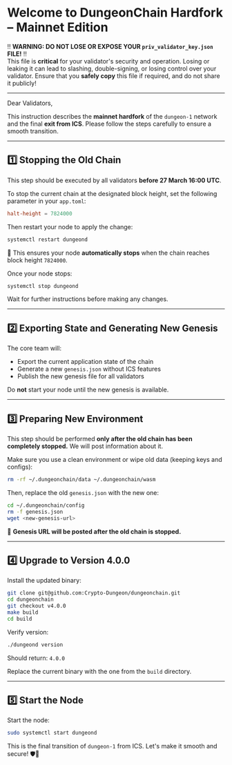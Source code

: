 # **Welcome to DungeonChain Hardfork – Mainnet Edition**

‼️ **WARNING: DO NOT LOSE OR EXPOSE YOUR `priv_validator_key.json` FILE!** ‼️  
This file is **critical** for your validator's security and operation. Losing or leaking it can lead to slashing, double-signing, or losing control over your validator. Ensure that you **safely copy** this file if required, and do not share it publicly!

---

Dear Validators,

This instruction describes the **mainnet hardfork** of the `dungeon-1` network and the final **exit from ICS**. Please follow the steps carefully to ensure a smooth transition.

---

## **1️⃣ Stopping the Old Chain**

This step should be executed by all validators **before 27 March 16:00 UTC**.

To stop the current chain at the designated block height, set the following parameter in your `app.toml`:

```toml
halt-height = 7824000
```

Then restart your node to apply the change:

```bash
systemctl restart dungeond
```

🔸 This ensures your node **automatically stops** when the chain reaches block height `7824000`.

Once your node stops:

```bash
systemctl stop dungeond
```

Wait for further instructions before making any changes.

---

## **2️⃣ Exporting State and Generating New Genesis**

The core team will:

- Export the current application state of the chain
- Generate a new `genesis.json` without ICS features
- Publish the new genesis file for all validators

Do **not** start your node until the new genesis is available.

---

## **3️⃣ Preparing New Environment**

This step should be performed **only after the old chain has been completely stopped.** We will post information about it.

Make sure you use a clean environment or wipe old data (keeping keys and configs):

```bash
rm -rf ~/.dungeonchain/data ~/.dungeonchain/wasm
```

Then, replace the old `genesis.json` with the new one:

```bash
cd ~/.dungeonchain/config
rm -f genesis.json
wget <new-genesis-url>
```

📌 **Genesis URL will be posted after the old chain is stopped.**

---

## **4️⃣ Upgrade to Version 4.0.0**

Install the updated binary:

```bash
git clone git@github.com:Crypto-Dungeon/dungeonchain.git
cd dungeonchain
git checkout v4.0.0
make build
cd build
```

Verify version:

```bash
./dungeond version
```

Should return: `4.0.0`

Replace the current binary with the one from the `build` directory.

---

## **5️⃣ Start the Node**

Start the node:
```bash
sudo systemctl start dungeond
```

This is the final transition of `dungeon-1` from ICS. Let's make it smooth and secure! 🛡️🚀
